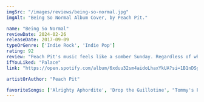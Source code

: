 ```yaml
---
imgSrc: "/images/reviews/being-so-normal.jpg"
imgAlt: "Being So Normal Album Cover, by Peach Pit."

name: "Being So Normal"
reviewDate: 2024-02-26
releaseDate: 2017-09-09
typeOrGenre: ['Indie Rock', 'Indie Pop']
rating: 92
review: "Peach Pit's music feels like a somber Sunday. Regardless of whether its because of or in spite of that, Being So Normal stands as one of my favorite albums by any band to date. Alrighty Aphordite was the first to hook me, with a goosebump-inducing gutair riff during the first chorus. However, once I picked the album up, I found the slower, somber songs to be the most impactful. Can't recommend Peach Pit enough."
ifYouLiked: "Palace"
link: "https://open.spotify.com/album/6xduu32sm4aidoLhaxYkUA?si=1B1nDSgASxOrS5aJ4ORvmw"

artistOrAuthor: "Peach Pit"

favoriteSongs: ['Alrighty Aphordite', 'Drop the Guillotine', "Tommy's Party", "Hot Knifer"]
---
```

